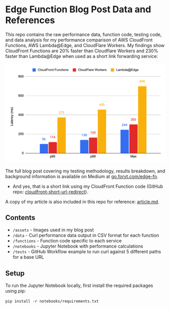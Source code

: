 # Edge Function Blog Post Data and References

This repo contains the raw performance data, function code, testing code, and data analysis for my performance comparison of AWS CloudFront Functions, AWS Lambda@Edge, and CloudFlare Workers. My findings show CloudFront Functions are 20% faster than Cloudflare Workers and 230% faster than Lambda@Edge when used as a short link forwarding service:

![General performance results](assets/response_performance_results.png)

The full blog post covering my testing methodology, results breakdown, and background information is available on Medium at [go.foryt.com/edge-fn](https://go.foryt.com/edge-fn).
- And yes, that is a short link using my CloudFront Function code (GitHub repo: [cloudfront-short-url-redirect](https://github.com/pauly4it/cloudfront-short-url-redirect)).

A copy of my article is also included in this repo for reference: [article.md](article.md).

## Contents

- `/assets` - Images used in my blog post
- `/data` - Curl performance data output in CSV format for each function
- `/functions` - Function code specific to each service
- `/notebooks` - Jupyter Notebook with performance calculations
- `/tests` - GitHub Workflow example to run curl against 5 different paths for a base URL

## Setup

To run the Jupyter Notebook locally, first install the required packages using pip:

`pip install -r notebooks/requirements.txt`
